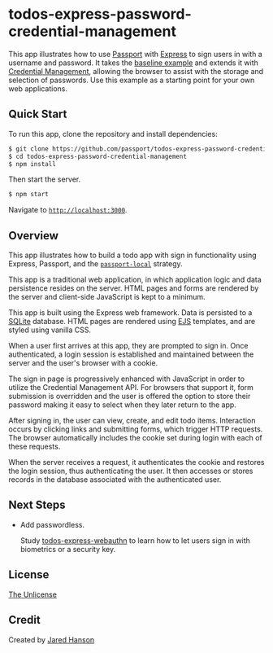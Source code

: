 # todos-express-password-credential-management

This app illustrates how to use [Passport](https://www.passportjs.org/) with
[Express](https://expressjs.com/) to sign users in with a username and password.
It takes the [baseline example](https://github.com/passport/todos-express-password)
and extends it with [Credential Management](https://www.w3.org/TR/credential-management-1/),
allowing the browser to assist with the storage and selection of passwords.  Use
this example as a starting point for your own web applications.

## Quick Start

To run this app, clone the repository and install dependencies:

```bash
$ git clone https://github.com/passport/todos-express-password-credential-management.git
$ cd todos-express-password-credential-management
$ npm install
```

Then start the server.

```bash
$ npm start
```

Navigate to [`http://localhost:3000`](http://localhost:3000).

## Overview

This app illustrates how to build a todo app with sign in functionality using
Express, Passport, and the [`passport-local`](https://www.passportjs.org/packages/passport-local/)
strategy.

This app is a traditional web application, in which application logic and data
persistence resides on the server.  HTML pages and forms are rendered by the
server and client-side JavaScript is kept to a minimum.

This app is built using the Express web framework.  Data is persisted to a
[SQLite](https://www.sqlite.org/) database.  HTML pages are rendered using [EJS](https://ejs.co/)
templates, and are styled using vanilla CSS.

When a user first arrives at this app, they are prompted to sign in.  Once
authenticated, a login session is established and maintained between the server
and the user's browser with a cookie.

The sign in page is progressively enhanced with JavaScript in order to utilize
the Credential Management API.  For browsers that support it, form submission
is overridden and the user is offered the option to store their password making
it easy to select when they later return to the app.

After signing in, the user can view, create, and edit todo items.  Interaction
occurs by clicking links and submitting forms, which trigger HTTP requests.
The browser automatically includes the cookie set during login with each of
these requests.

When the server receives a request, it authenticates the cookie and restores the
login session, thus authenticating the user.  It then accesses or stores records
in the database associated with the authenticated user.

## Next Steps

* Add passwordless.

  Study [todos-express-webauthn](https://github.com/passport/todos-express-webauthn)
  to learn how to let users sign in with biometrics or a security key.

## License

[The Unlicense](https://opensource.org/licenses/unlicense)

## Credit

Created by [Jared Hanson](https://www.jaredhanson.me/)
